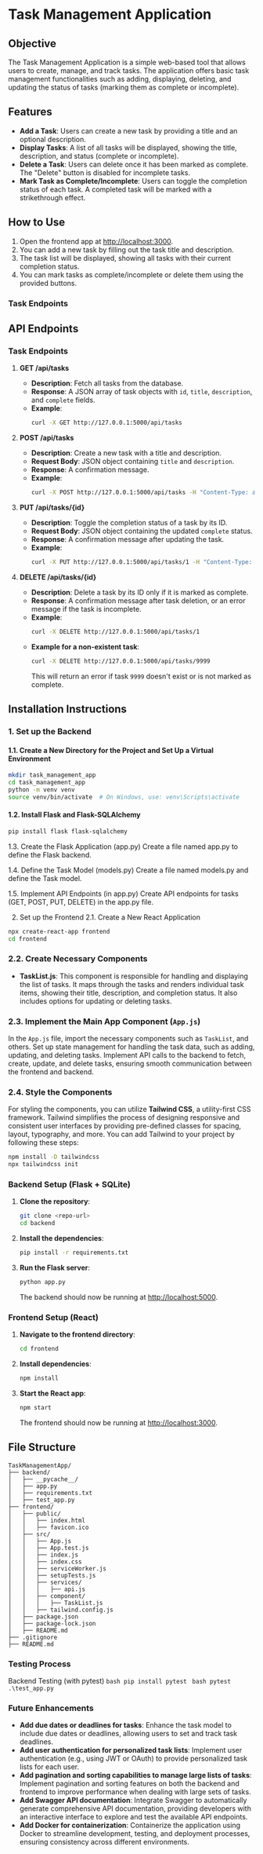 # Task Management Application

## Objective
The Task Management Application is a simple web-based tool that allows users to create, manage, and track tasks. The application offers basic task management functionalities such as adding, displaying, deleting, and updating the status of tasks (marking them as complete or incomplete).

## Features
- **Add a Task**: Users can create a new task by providing a title and an optional description.
- **Display Tasks**: A list of all tasks will be displayed, showing the title, description, and status (complete or incomplete).
- **Delete a Task**: Users can delete once it has been marked as complete. The "Delete" button is disabled for incomplete tasks.
- **Mark Task as Complete/Incomplete**: Users can toggle the completion status of each task. A completed task will be marked with a strikethrough effect.

## How to Use
1. Open the frontend app at [http://localhost:3000](http://localhost:3000).
2. You can add a new task by filling out the task title and description.
3. The task list will be displayed, showing all tasks with their current completion status.
4. You can mark tasks as complete/incomplete or delete them using the provided buttons.

### Task Endpoints
## API Endpoints

### Task Endpoints

1. **GET /api/tasks**
   - **Description**: Fetch all tasks from the database.
   - **Response**: A JSON array of task objects with `id`, `title`, `description`, and `complete` fields.
   - **Example**:
     ```bash
     curl -X GET http://127.0.0.1:5000/api/tasks
     ```

2. **POST /api/tasks**
   - **Description**: Create a new task with a title and description.
   - **Request Body**: JSON object containing `title` and `description`.
   - **Response**: A confirmation message.
   - **Example**:
     ```bash
     curl -X POST http://127.0.0.1:5000/api/tasks -H "Content-Type: application/json" -d '{"title": "New Task", "description": "Task description"}'
     ```

3. **PUT /api/tasks/{id}**
   - **Description**: Toggle the completion status of a task by its ID.
   - **Request Body**: JSON object containing the updated `complete` status.
   - **Response**: A confirmation message after updating the task.
   - **Example**:
     ```bash
     curl -X PUT http://127.0.0.1:5000/api/tasks/1 -H "Content-Type: application/json" -d '{"complete": true}'
     ```

4. **DELETE /api/tasks/{id}**
   - **Description**: Delete a task by its ID only if it is marked as complete.
   - **Response**: A confirmation message after task deletion, or an error message if the task is incomplete.
   - **Example**:
     ```bash
     curl -X DELETE http://127.0.0.1:5000/api/tasks/1
     ```
   - **Example for a non-existent task**:
     ```bash
     curl -X DELETE http://127.0.0.1:5000/api/tasks/9999
     ```
     This will return an error if task `9999` doesn't exist or is not marked as complete.


## Installation Instructions

### 1. Set up the Backend

#### 1.1. Create a New Directory for the Project and Set Up a Virtual Environment

```bash
mkdir task_management_app
cd task_management_app
python -m venv venv
source venv/bin/activate  # On Windows, use: venv\Scripts\activate
```
#### 1.2. Install Flask and Flask-SQLAlchemy
```bash
pip install flask flask-sqlalchemy
```

1.3. Create the Flask Application (app.py)
Create a file named app.py to define the Flask backend.

1.4. Define the Task Model (models.py)
Create a file named models.py and define the Task model.

1.5. Implement API Endpoints (in app.py)
Create API endpoints for tasks (GET, POST, PUT, DELETE) in the app.py file.

2. Set up the Frontend
2.1. Create a New React Application
```bash
npx create-react-app frontend
cd frontend
```
### 2.2. Create Necessary Components

- **TaskList.js**: This component is responsible for handling and displaying the list of tasks. It maps through the tasks and renders individual task items, showing their title, description, and completion status. It also includes options for updating or deleting tasks.

### 2.3. Implement the Main App Component (`App.js`)

In the `App.js` file, import the necessary components such as `TaskList`, and others. Set up state management for handling the task data, such as adding, updating, and deleting tasks. Implement API calls to the backend to fetch, create, update, and delete tasks, ensuring smooth communication between the frontend and backend.

### 2.4. Style the Components

For styling the components, you can utilize **Tailwind CSS**, a utility-first CSS framework. Tailwind simplifies the process of designing responsive and consistent user interfaces by providing pre-defined classes for spacing, layout, typography, and more. You can add Tailwind to your project by following these steps:

```bash
npm install -D tailwindcss
npx tailwindcss init
```

### Backend Setup (Flask + SQLite)
1. **Clone the repository**:
    ```bash
    git clone <repo-url>
    cd backend
    ```

2. **Install the dependencies**:
    ```bash
    pip install -r requirements.txt
    ```

3. **Run the Flask server**:
    ```bash
    python app.py
    ```
    The backend should now be running at [http://localhost:5000](http://localhost:5000).

### Frontend Setup (React)
1. **Navigate to the frontend directory**:
    ```bash
    cd frontend
    ```

2. **Install dependencies**:
    ```bash
    npm install
    ```

3. **Start the React app**:
    ```bash
    npm start
    ```
    The frontend should now be running at [http://localhost:3000](http://localhost:3000).

## File Structure
```
TaskManagementApp/
├── backend/
│   ├── __pycache__/
│   ├── app.py
│   ├── requirements.txt
│   ├── test_app.py
├── frontend/
│   ├── public/
│   │   ├── index.html
│   │   ├── favicon.ico
│   ├── src/
│   │   ├── App.js
│   │   ├── App.test.js
│   │   ├── index.js
│   │   ├── index.css
│   │   ├── serviceWorker.js
│   │   ├── setupTests.js
│   │   ├── services/
│   │   │   ├── api.js
│   │   ├── component/
│   │   │   ├── TaskList.js
│   │   ├── tailwind.config.js
│   ├── package.json
│   ├── package-lock.json
│   ├── README.md
├── .gitignore
├── README.md

```

### Testing Process
Backend Testing (with pytest)
    ```bash
        pip install pytest
    ```
    ```bash
        pytest .\test_app.py
    ```

### Future Enhancements

- **Add due dates or deadlines for tasks**: Enhance the task model to include due dates or deadlines, allowing users to set and track task deadlines.
- **Add user authentication for personalized task lists**: Implement user authentication (e.g., using JWT or OAuth) to provide personalized task lists for each user.
- **Add pagination and sorting capabilities to manage large lists of tasks**: Implement pagination and sorting features on both the backend and frontend to improve performance when dealing with large sets of tasks.
- **Add Swagger API documentation**: Integrate Swagger to automatically generate comprehensive API documentation, providing developers with an interactive interface to explore and test the available API endpoints.
- **Add Docker for containerization**: Containerize the application using Docker to streamline development, testing, and deployment processes, ensuring consistency across different environments.
